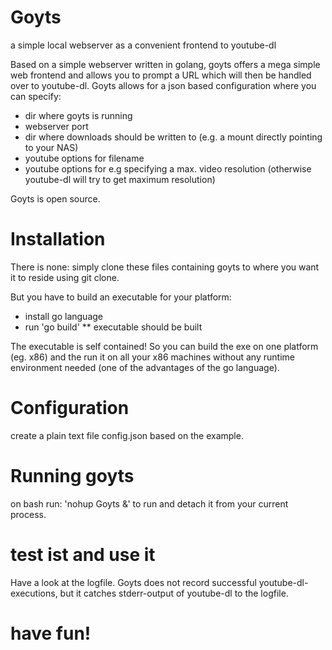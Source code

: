 # Goyts
a simple local webserver as a convenient frontend to youtube-dl

Based on a simple webserver written in golang, goyts offers a mega simple web frontend and allows you to prompt a URL which will then be handled over to youtube-dl. 
Goyts allows for a json based configuration where you can specify:
* dir where goyts is running
* webserver port
* dir where downloads should be written to (e.g. a mount directly pointing to your NAS)
* youtube options for filename
* youtube options for e.g specifying a max. video resolution (otherwise youtube-dl will try to get maximum resolution)

Goyts is open source.

# Installation

There is none: simply clone these files containing goyts to where you want it to reside using git clone.

But you have to build an executable for your platform:
* install go language
* run 'go build'
** executable should be built

The executable is self contained! So you can build the exe on one platform (eg. x86) and the run it on all your x86 machines without any runtime environment needed (one of the advantages of the go language).

# Configuration
create a plain text file config.json based on the example.

# Running goyts

on bash run: 'nohup Goyts &' to run and detach it from your current process.

# test ist and use it

Have a look at the logfile. Goyts does not record successful youtube-dl-executions, but it catches stderr-output of youtube-dl to the logfile.

# have fun!
